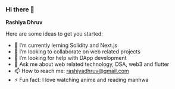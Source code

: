 ### Hi there 👋

**Rashiya Dhruv** 

Here are some ideas to get you started:

- 🌱 I’m currently lerning Solidity and Next.js
- 👯 I’m looking to collaborate on web related projects
- 🤔 I’m looking for help with DApp development
- 💬 Ask me about web related technology, DSA, web3 and flutter
- 📫 How to reach me: rashiyadhruv@gmail.com
- ⚡ Fun fact: I love watching anime and reading manhwa
